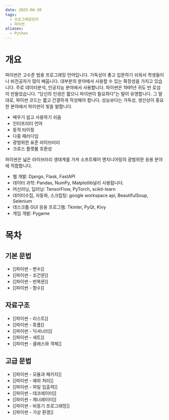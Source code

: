 ```yaml
---
date: 2025-06-30
tags:
  - 프로그래밍언어
  - 파이썬
aliases:
  - Python
---
```

# 개요

파이썬은 고수준 범용 프로그래밍 언어입니다. 가독성이 좋고 입문하기 쉬워서 학생들이나 비전공자가 많이 배웁니다. 대부분의 분야에서 사용할 수 있는 확장성을 가지고 있습니다. 주로 데이터분석, 인공지능 분야에서 사용합니다. 파이썬은 1991년 귀도 반 로섬이 만들었습니다. "당신의 인생은 짧으니 파이썬이 필요하다"는 말이 유명합니다. 그 말 대로, 파이썬 코드는 짧고 간결하게 작성해야 합니다. 성능보다는 가독성, 생산성이 중요한 분야에서 파이썬이 빛을 발합니다. 

   - 배우기 쉽고 사용하기 쉬움
   - 인터프리터 언어
   - 동적 타이핑 
   - 다중 패러다임
   - 광범위한 표준 라이브러리
   - 크로스 플랫폼 호환성

파이썬은 넓은 라이브러리 생태계를 가져 소프트웨어 엔지니어링의 광범위한 응용 분야에 적합합니다.

   - 웹 개발: Django, Flask, FastAPI
   - 데이터 과학: Pandas, NumPy, Matplotlib널리 사용됩니다.
   - 머신러닝, 딥러닝: TensorFlow, PyTorch, scikit-learn
   - 데이터수집, 자동화, 스크립팅: google workspace api, BeautifulSoup, Selenium
   - 데스크톱 GUI 응용 프로그램: Tkinter, PyQt, Kivy
   - 게임 개발: Pygame

# 목차

## 기본 문법

- [[파이썬 - 변수]]
- [[파이썬 - 조건문]]
- [[파이썬 - 반복문]]
- [[파이썬 - 함수]]

## 자료구조

- [[파이썬 - 리스트]]
- [[파이썬 - 튜플]]
- [[파이썬 - 딕셔너리]]
- [[파이썬 - 세트]]
- [[파이썬 - 클래스와 객체]]

## 고급 문법

- [[파이썬 - 모듈과 패키지]]
- [[파이썬 - 예외 처리]]
- [[파이썬 - 파일 입출력]]
- [[파이썬 - 데코레이터]]
- [[파이썬 - 제너레이터]]
- [[파이썬 - 비동기 프로그래밍]]
- [[파이썬 - 가상 환경]]